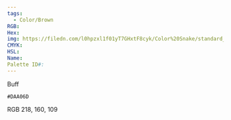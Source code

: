 ```yaml
---
tags:
  - Color/Brown
RGB: 
Hex: 
img: https://filedn.com/l0hpzxl1f01yT7GHxtF8cyk/Color%20Snake/standard_csv_to_svg//DAA06D.svg
CMYK: 
HSL: 
Name: 
Palette ID#:
---
```

Buff
```palette
#DAA06D
```
RGB 218, 160, 109